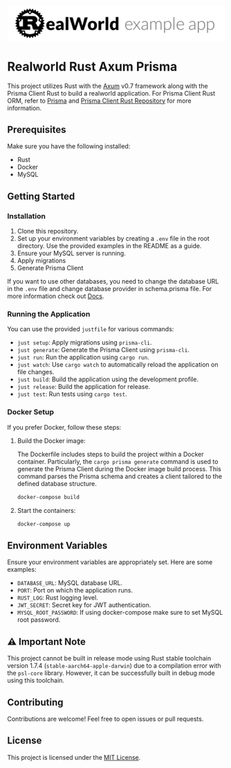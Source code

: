 ![Realworld Rust](logo.png)

# Realworld Rust Axum Prisma

This project utilizes Rust with the [Axum](https://github.com/tokio-rs/axum) v0.7 framework along with the Prisma Client Rust to build a realworld application. For Prisma Client Rust ORM, refer to [Prisma](https://github.com/prisma/prisma) and [Prisma Client Rust Repository](https://github.com/Brendonovich/prisma-client-rust) for more information.

## Prerequisites

Make sure you have the following installed:

- Rust
- Docker
- MySQL

## Getting Started

### Installation

1. Clone this repository.
2. Set up your environment variables by creating a `.env` file in the root directory. Use the provided examples in the README as a guide.
3. Ensure your MySQL server is running.
4. Apply migrations
5. Generate Prisma Client

If you want to use other databases, you need to change the database URL in the `.env` file and change database provider in schema.prisma file. For more information check out [Docs](https://prisma.brendonovich.dev/getting-started/setup).

### Running the Application

You can use the provided `justfile` for various commands:

- `just setup`: Apply migrations using `prisma-cli`.
- `just generate`: Generate the Prisma Client using `prisma-cli`.
- `just run`: Run the application using `cargo run`.
- `just watch`: Use `cargo watch` to automatically reload the application on file changes.
- `just build`: Build the application using the development profile.
- `just release`: Build the application for release.
- `just test`: Run tests using `cargo test`.

### Docker Setup

If you prefer Docker, follow these steps:

1. Build the Docker image:

   The Dockerfile includes steps to build the project within a Docker container. Particularly, the `cargo prisma generate` command is used to generate the Prisma Client during the Docker image build process. This command parses the Prisma schema and creates a client tailored to the defined database structure.

   ```bash
   docker-compose build
   ```

2. Start the containers:

   ```bash
   docker-compose up
   ```

## Environment Variables

Ensure your environment variables are appropriately set. Here are some examples:

- `DATABASE_URL`: MySQL database URL.
- `PORT`: Port on which the application runs.
- `RUST_LOG`: Rust logging level.
- `JWT_SECRET`: Secret key for JWT authentication.
- `MYSQL_ROOT_PASSWORD`: If using docker-compose make sure to set MySQL root password.

## ⚠️ Important Note

This project cannot be built in release mode using Rust stable toolchain version 1.7.4 (`stable-aarch64-apple-darwin`) due to a compilation error with the `psl-core` library. However, it can be successfully built in debug mode using this toolchain.

## Contributing

Contributions are welcome! Feel free to open issues or pull requests.

## License

This project is licensed under the [MIT License](LICENSE).
